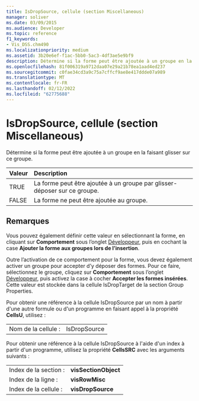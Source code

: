 ```yaml
---
title: IsDropSource, cellule (section Miscellaneous)
manager: soliver
ms.date: 03/09/2015
ms.audience: Developer
ms.topic: reference
f1_keywords:
- Vis_DSS.chm490
ms.localizationpriority: medium
ms.assetid: 3b20e6ef-f1ac-5bb0-5ac3-4df3ae5e9bf9
description: Détermine si la forme peut être ajoutée à un groupe en la faisant glisser sur ce groupe.
ms.openlocfilehash: 81f006319a9712daa07e29a21b78ea1aad4ed237
ms.sourcegitcommit: c0fae34cd3a9c75a7cffcf9ae8e417ddde07a989
ms.translationtype: MT
ms.contentlocale: fr-FR
ms.lasthandoff: 02/12/2022
ms.locfileid: "62775688"
---
```

# <a name="isdropsource-cell-miscellaneous-section"></a>IsDropSource, cellule (section Miscellaneous)

Détermine si la forme peut être ajoutée à un groupe en la faisant glisser sur ce groupe.
  
|**Valeur**|**Description**|
|:-----|:-----|
|TRUE  <br/> |La forme peut être ajoutée à un groupe par glisser-déposer sur ce groupe. |
|FALSE  <br/> |La forme ne peut être ajoutée au groupe. |
   
## <a name="remarks"></a>Remarques

Vous pouvez également définir cette valeur en sélectionnant la forme, en cliquant sur **Comportement** sous l’onglet [Développeur](run-in-developer-mode-display-the-developer-tab.md), puis en cochant la case **Ajouter la forme aux groupes lors de l’insertion**. 
  
Outre l’activation de ce comportement pour la forme, vous devez également activer un groupe pour accepter d’y déposer des formes. Pour ce faire, sélectionnez le groupe, cliquez sur **Comportement** sous l’onglet [Développeur](run-in-developer-mode-display-the-developer-tab.md), puis activez la case à cocher **Accepter les formes insérées**. Cette valeur est stockée dans la cellule IsDropTarget de la section Group Properties. 
  
Pour obtenir une référence à la cellule IsDropSource par un nom à partir d'une autre formule ou d'un programme en faisant appel à la propriété **CellsU**, utilisez : 
  
|||
|:-----|:-----|
|Nom de la cellule :  <br/> |IsDropSource  <br/> |
   
Pour obtenir une référence à la cellule IsDropSource à l'aide d'un index à partir d'un programme, utilisez la propriété **CellsSRC** avec les arguments suivants : 
  
|||
|:-----|:-----|
|Index de la section :  <br/> |**visSectionObject** <br/> |
|Index de la ligne :  <br/> |**visRowMisc** <br/> |
|Index de la cellule :  <br/> |**visDropSource** <br/> |
   

